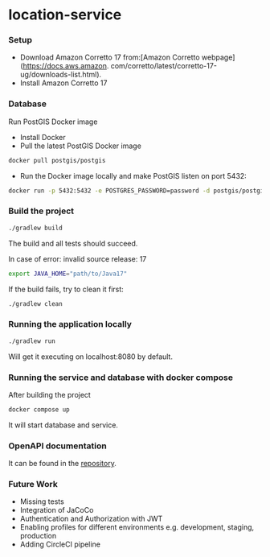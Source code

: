# location-service

### Setup

 - Download Amazon Corretto 17 from:[Amazon Corretto webpage](https://docs.aws.amazon.
   com/corretto/latest/corretto-17-ug/downloads-list.html).
 - Install Amazon Corretto 17

### Database

Run PostGIS Docker image 
- Install Docker
- Pull the latest PostGIS Docker image

```sh
docker pull postgis/postgis
```
- Run the Docker image locally and make PostGIS listen on port 5432:
```sh
docker run -p 5432:5432 -e POSTGRES_PASSWORD=password -d postgis/postgis
```

### Build the project

```sh
./gradlew build
```

The build and all tests should succeed.

In case of error: invalid source release: 17
```sh
export JAVA_HOME="path/to/Java17"
```

If the build fails, try to clean it first:

```sh
./gradlew clean
```

### Running the application locally

```sh
./gradlew run
```

Will get it executing on localhost:8080 by default.

### Running the service and database with docker compose

After building the project
```sh
docker compose up
```
It will start database and service.

### OpenAPI documentation

It can be found in the [repository](src/main/resources/docs/openapi.yaml).

### Future Work
- Missing tests
- Integration of JaCoCo
- Authentication and Authorization with JWT
- Enabling profiles for different environments e.g. development, staging, production
- Adding CircleCI pipeline


